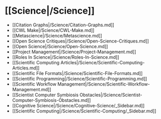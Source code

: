 # [[Science|/Science]]
 * [[Citation Graphs|/Science/Citation-Graphs.md]]
 * [[CWL Make|/Science/CWL-Make.md]]
 * [[Metascience|/Science/Metascience.md]]
 * [[Open Science Critiques|/Science/Open-Science-Critiques.md]]
 * [[Open Science|/Science/Open-Science.md]]
 * [[Project Management|/Science/Project-Management.md]]
 * [[Roles In Science|/Science/Roles-In-Science.md]]
 * [[Scientific Computing Articles|/Science/Scientific-Computing-Articles.md]]
 * [[Scientific File Formats|/Science/Scientific-File-Formats.md]]
 * [[Scientific Programming|/Science/Scientific-Programming.md]]
 * [[Scientific Workflow Management|/Science/Scientific-Workflow-Management.md]]
 * [[Scientist Computer Symbiosis Obstacles|/Science/Scientist-Computer-Symbiosis-Obstacles.md]]
 * [[Cognitive Science|/Science/Cognitive-Science/_Sidebar.md]]
 * [[Scientific Computing|/Science/Scientific-Computing/_Sidebar.md]]
